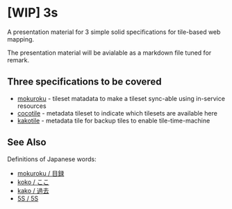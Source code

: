 # [WIP] 3s
A presentation material for 3 simple solid specifications for tile-based web mapping.

The presentation material will be avialable as a markdown file tuned for remark.

## Three specifications to be covered
- [mokuroku](https://github.com/gsi-cyberjapan/mokuroku-spec) - tileset matadata to make a tileset sync-able using in-service resources
- [cocotile](https://github.com/gsi-cyberjapan/cocotile-spec) - metadata tileset to indicate which tilesets are available here
- [kakotile](https://github.com/gsi-cyberjapan/kakotile-spec) - metadata tile for backup tiles to enable tile-time-machine

## See Also
Definitions of Japanese words:
- [mokuroku / 目録](https://en.wikipedia.org/wiki/Mokuroku)
- [koko / ここ](http://jisho.org/word/此処)
- [kako / 過去](http://jisho.org/word/過去)
- [5S / 5S](https://en.wikipedia.org/wiki/5S_(methodology))
